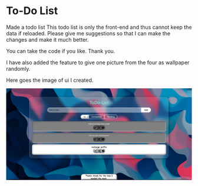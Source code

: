 # To-Do List
Made a todo list
This todo list is only the front-end and thus cannot keep the data if reloaded.
Please give me suggestions so that I can make the changes and make it much better.

You can take the code if you like. Thank you.

I have also added the feature to give one picture from the four as wallpaper randomly. 

Here goes the image of ui I created.

![Screenshot](demo.png)
